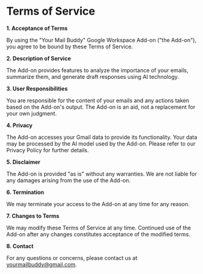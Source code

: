 Terms of Service
================

**1. Acceptance of Terms**

By using the "Your Mail Buddy" Google Workspace Add-on ("the Add-on"), you agree to be bound by these Terms of Service.

**2. Description of Service**

The Add-on provides features to analyze the importance of your emails, summarize them, and generate draft responses using AI technology.

**3. User Responsibilities**

You are responsible for the content of your emails and any actions taken based on the Add-on's output. The Add-on is an aid, not a replacement for your own judgment.

**4. Privacy**

The Add-on accesses your Gmail data to provide its functionality. Your data may be processed by the AI model used by the Add-on. Please refer to our Privacy Policy for further details.

**5. Disclaimer**

The Add-on is provided "as is" without any warranties. We are not liable for any damages arising from the use of the Add-on.

**6. Termination**

We may terminate your access to the Add-on at any time for any reason.

**7. Changes to Terms**

We may modify these Terms of Service at any time. Continued use of the Add-on after any changes constitutes acceptance of the modified terms.

**8. Contact**

For any questions or concerns, please contact us at yourmailbuddy@gmail.com.